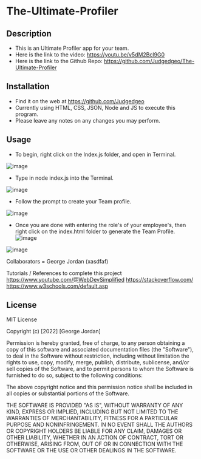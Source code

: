 # The-Ultimate-Profiler

## Description

- This is an Ultimate Profiler app for your team.
- Here is the link to the video: https://youtu.be/v5dM2Bcl9G0
- Here is the link to the Github Repo: https://github.com/Judgedgeo/The-Ultimate-Profiler

## Installation

- Find it on the web at https://github.com/Judgedgeo
- Currently using HTML, CSS, JSON, Node and JS to execute this program.
- Please leave any notes on any changes you may perform.

## Usage

- To begin, right click on the Index.js folder, and open in Terminal.

![image](https://user-images.githubusercontent.com/115055273/223146271-a19e0938-2906-46ad-8e14-5270dcb8ef6a.png)

- Type in node index.js into the Terminal.

![image](https://user-images.githubusercontent.com/115055273/223148425-341c7cda-d7d6-437a-89ed-feddf89a78e5.png)

- Follow the prompt to create your Team profile.

![image](https://user-images.githubusercontent.com/115055273/223150475-32f39cc9-da1f-4e7b-80df-89fb9a53fab4.png)


- Once you are done with entering the role's of your employee's, then right click on the index.html folder to generate the Team Profile.
![image](https://user-images.githubusercontent.com/115055273/223151040-5b9e2809-712e-4b19-b8ea-c80726b7f50c.png)

![image](https://user-images.githubusercontent.com/115055273/223151592-7fa02ff3-a764-4160-b442-06508e69e287.png)


Collaborators = George Jordan (xasdfaf)

Tutorials / References to complete this project
https://www.youtube.com/@WebDevSimplified
https://stackoverflow.com/
https://www.w3schools.com/default.asp


## License

MIT License

Copyright (c) [2022] [George Jordan]

Permission is hereby granted, free of charge, to any person obtaining a copy
of this software and associated documentation files (the "Software"), to deal
in the Software without restriction, including without limitation the rights
to use, copy, modify, merge, publish, distribute, sublicense, and/or sell
copies of the Software, and to permit persons to whom the Software is
furnished to do so, subject to the following conditions:

The above copyright notice and this permission notice shall be included in all
copies or substantial portions of the Software.

THE SOFTWARE IS PROVIDED "AS IS", WITHOUT WARRANTY OF ANY KIND, EXPRESS OR
IMPLIED, INCLUDING BUT NOT LIMITED TO THE WARRANTIES OF MERCHANTABILITY,
FITNESS FOR A PARTICULAR PURPOSE AND NONINFRINGEMENT. IN NO EVENT SHALL THE
AUTHORS OR COPYRIGHT HOLDERS BE LIABLE FOR ANY CLAIM, DAMAGES OR OTHER
LIABILITY, WHETHER IN AN ACTION OF CONTRACT, TORT OR OTHERWISE, ARISING FROM,
OUT OF OR IN CONNECTION WITH THE SOFTWARE OR THE USE OR OTHER DEALINGS IN THE
SOFTWARE.
